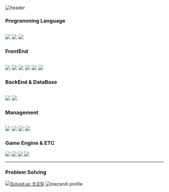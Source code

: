 ![header](https://capsule-render.vercel.app/api?type=waving&color=auto&height=300&section=header&text=leeseongjune&fontSize=90)

### Programming Language
<img src="https://img.shields.io/badge/java-007396?style=for-the-badge&logo=java&logoColor=white">   <img src="https://img.shields.io/badge/C++-00599C?style=for-the-badge&logo=cplusplus&logoColor=white">   <img src="https://img.shields.io/badge/python-3776AB?style=for-the-badge&logo=python&logoColor=white">   
---
### FrontEnd
<img src="https://img.shields.io/badge/html5-e34f26?style=for-the-badge&logo=html5&logoColor=white">   <img src="https://img.shields.io/badge/css-663399?style=for-the-badge&logo=css&logoColor=white">   <img src="https://img.shields.io/badge/javascript-F7DF1E?style=for-the-badge&logo=javascript&logoColor=white">   <img src="https://img.shields.io/badge/react-61DAFB?style=for-the-badge&logo=react&logoColor=white">   <img src="https://img.shields.io/badge/vue.js-4FC08D?style=for-the-badge&logo=vue.js&logoColor=white">   <img src="https://img.shields.io/badge/tainwindcss-06B6D4?style=for-the-badge&logo=tailwindcss&logoColor=white">
---
### BackEnd & DataBase
<img src="https://img.shields.io/badge/spring-6DB33F?style=for-the-badge&logo=spring&logoColor=white">   <img src="https://img.shields.io/badge/mysql-4479A1?style=for-the-badge&logo=mysql&logoColor=white"> 
---
### Management
<img src="https://img.shields.io/badge/git-f05032?style=for-the-badge&logo=git&logoColor=white">  <img src="https://img.shields.io/badge/github-181717?style=for-the-badge&logo=github&logoColor=white">  <img src="https://img.shields.io/badge/gitlab-FC6D26?style=for-the-badge&logo=gitlab&logoColor=white">  <img src="https://img.shields.io/badge/jira-0052CC?style=for-the-badge&logo=jira&logoColor=white">
---
### Game Engine & ETC
<img src="https://img.shields.io/badge/unity-ffffff?style=for-the-badge&logo=unity&logoColor=black">   <img src="https://img.shields.io/badge/gamemaker-000000?style=for-the-badge&logo=gamemaker&logoColor=white">   <img src="https://img.shields.io/badge/blender-E87D0D?style=for-the-badge&logo=blender&logoColor=white">   <img src="https://img.shields.io/badge/aseprite-7D929E?style=for-the-badge&logo=aseprite&logoColor=white"> 

---

### Problem Solving
[![Solved.ac 프로필](http://mazassumnida.wtf/api/v2/generate_badge?boj=lsj0822)](https://solved.ac/lsj0822)
![mazandi profile](http://mazandi.herokuapp.com/api?handle=lsj0822&theme=warm)
